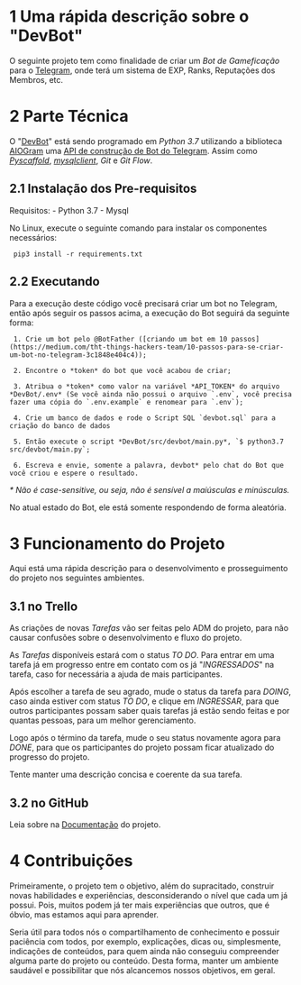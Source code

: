 # 1 Uma rápida descrição sobre o "DevBot"

O seguinte projeto tem como finalidade de criar um *Bot de Gameficação* para o [Telegram](https://telegram.org/), onde terá um sistema de EXP, Ranks, Reputações dos Membros, etc.

# 2 Parte Técnica

O "[DevBot](https://github.com/GrupoDevelopers/DevBot)" está sendo programado em *Python 3.7* utilizando a biblioteca [AIOGram](https://aiogram.readthedocs.io/en/latest/) uma [API de construção de Bot do Telegram](https://core.telegram.org/bots/api). Assim como *[Pyscaffold](https://pyscaffold.org/en/latest/)*, *[mysqlclient](https://mysqlclient.readthedocs.io/)*, *Git* e *Git Flow*.

## 2.1 Instalação dos Pre-requisitos
Requisitos: 
     - Python 3.7
     - Mysql

No Linux, execute o seguinte comando para instalar os componentes necessários:

     pip3 install -r requirements.txt


## 2.2 Executando

Para a execução deste código você precisará criar um bot no Telegram, então após seguir os passos acima, a execução do Bot seguirá da seguinte forma:

     1. Crie um bot pelo @BotFather ([criando um bot em 10 passos](https://medium.com/tht-things-hackers-team/10-passos-para-se-criar-um-bot-no-telegram-3c1848e404c4));
     
     2. Encontre o *token* do bot que você acabou de criar;
     
     3. Atribua o *token* como valor na variável *API_TOKEN* do arquivo *DevBot/.env* (Se você ainda não possui o arquivo `.env`, você precisa fazer uma cópia do `.env.example` e renomear para `.env`);

     4. Crie um banco de dados e rode o Script SQL `devbot.sql` para a criação do banco de dados
     
     5. Então execute o script *DevBot/src/devbot/main.py*, `$ python3.7 src/devbot/main.py`;
     
     6. Escreva e envie, somente a palavra, devbot* pelo chat do Bot que você criou e espere o resultado.
     
*\* Não é case-sensitive, ou seja, não é sensível a maiúsculas e minúsculas.*

No atual estado do Bot, ele está somente respondendo de forma aleatória.

# 3 Funcionamento do Projeto

Aqui está uma rápida descrição para o desenvolvimento e prosseguimento do projeto nos seguintes ambientes.

## 3.1 no Trello

As criações de novas *Tarefas* vão ser feitas pelo ADM do projeto, para não causar confusões sobre o desenvolvimento e fluxo do projeto.

As *Tarefas* disponíveis estará com o status *TO DO*. Para entrar em uma tarefa já em progresso entre em contato com os já "*INGRESSADOS*" na tarefa, caso for necessária a ajuda de mais participantes.

Após escolher a tarefa de seu agrado, mude o status da tarefa para *DOING*, caso ainda estiver com status *TO DO*, e clique em *INGRESSAR*, para que outros participantes possam saber quais tarefas já estão sendo feitas e por quantas pessoas, para um melhor gerenciamento.

Logo após o término da tarefa, mude o seu status novamente agora para *DONE*, para que os participantes do projeto possam ficar atualizado do progresso do projeto.

Tente manter uma descrição concisa e coerente da sua tarefa.

## 3.2 no GitHub

Leia sobre na [Documentação](https://docs.google.com/document/d/1DVZ_7xSwBKXlbptykHyIb9Iu_6bCf0uwx3Xvv5t8Ork) do projeto.

# 4 Contribuições

Primeiramente, o projeto tem o objetivo, além do supracitado, construir novas habilidades e experiências, desconsiderando o nível que cada um já possui. Pois, muitos podem já ter mais experiências que outros, que é óbvio, mas estamos aqui para aprender.

Seria útil para todos nós o compartilhamento de conhecimento e possuir paciência com todos, por exemplo, explicações, dicas ou, simplesmente, indicações de conteúdos, para quem ainda não conseguiu compreender alguma parte do projeto ou conteúdo. Desta forma, manter um ambiente saudável e possibilitar que nós alcancemos nossos objetivos, em geral.
